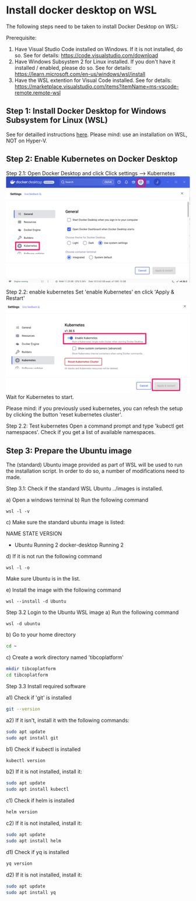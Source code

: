 
# Install docker desktop on WSL 

The following steps need to be taken to install Docker Desktop on WSL:

Prerequisite: 
1) Have Visual Studio Code installed on Windows. If it is not installed, do so. See for details: https://code.visualstudio.com/download
2) Have Windows Subsystem 2 for Linux installed. If you don't have it installed / enabled, please do so. See for details: https://learn.microsoft.com/en-us/windows/wsl/install
3) Have the WSL extention for Visual Code installed. See for details: https://marketplace.visualstudio.com/items?itemName=ms-vscode-remote.remote-wsl


## Step 1: Install Docker Desktop for Windows Subsystem for Linux (WSL)

See for detailled instructions [here](https://docs.docker.com/desktop/setup/install/windows-install/). Please mind: use an installation on WSL, NOT on Hyper-V.

## Step 2: Enable Kubernetes on Docker Desktop

Step 2.1: Open Docker Desktop and click Click settings --> Kubernetes
![](../images/DockerDesktop1.png)

Step 2.2: enable kubernetes
Set 'enable Kubernetes' en click 'Apply & Restart'
![](../images/DockerDesktop2.png)
Wait for Kubernetes to start.

Please mind: if you previously used kubernetes, you can refesh the setup by clicking the button 'reset kubernetes cluster'.

Step 2.2: Test kubernetes
Open a command prompt and type 'kubectl get namespaces'. 
Check if you get a list of available namespaces.

## Step 3: Prepare the Ubuntu image
The (standard) Ubuntu image provided as part of WSL will be used to run the installation script. In order to do so, a number of modifications need to made.

Step 3.1: Check if the standard WSL Ubuntu ../images is installed. 

a) Open a windows terminal
b) Run the following command

```windows terminal
wsl -l -v
```
c) Make sure the standard ubuntu image is listed:

NAME              STATE           VERSION
* Ubuntu            Running         2
  docker-desktop    Running         2

d) If it is not run the following command
```windows terminal
wsl -l -o
```

Make sure Ubuntu is in the list.

e) Install the image with the following command
```windows terminal
wsl --install -d Ubuntu
```

Step 3.2 Login to the Ubuntu WSL image
a) Run the following command
```windows terminal
wsl -d ubuntu 
```
b) Go to your home directory
```bash
cd ~ 
```

c) Create a work directory named 'tibcoplatform'
```bash
mkdir tibcoplatform
cd tibcoplatform 
```

Step 3.3 Install required software

a1) Check if 'git' is installed
```bash
git --version
```
a2) If it isn't, install it with the following commands:
```bash
sudo apt update
sudo apt install git
```

b1) Check if kubectl is installed
```bash
kubectl version
```

b2) If it is not installed, install it:
```bash
sudo apt update
sudo apt install kubectl
```

c1) Check if helm is installed
```bash
helm version
```

c2) If it is not installed, install it:
```bash
sudo apt update
sudo apt install helm
```

d1) Check if yq is installed
```bash
yq version
```
d2) If it is not installed, install it:
```bash
sudo apt update
sudo apt install yq
```

```